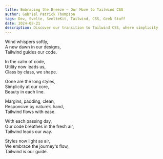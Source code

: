 ```yaml
---
title: Embracing the Breeze — Our Move to Tailwind CSS
author: Gabriel Patrick Thompson
tags: Dev, Svelte, SvelteKit, Tailwind, CSS, Geek Stuff
date: 2024-08-21
description: Discover our transition to Tailwind CSS, where simplicity and utility come together to streamline our design process and elevate our code with a breath of fresh air.
---
```


Wind whispers softly,  
A new dawn in our designs,  
Tailwind guides our code.

In the calm of code,  
Utility now leads us,  
Class by class, we shape.

Gone are the long styles,  
Simplicity at our core,  
Beauty in each line.

Margins, padding, clean,  
Responsive by nature’s hand,  
Tailwind flows with ease.

With each passing day,  
Our code breathes in the fresh air,  
Tailwind leads our way.

Styles now light as air,  
We embrace the journey's flow,  
Tailwind is our guide.
